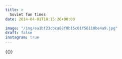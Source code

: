 ```yaml
---
title: >
  Soviet fun times
date: 2014-04-01T18:15:26+00:00

image: "/img/ea1bf23cbca88f0b15c01f56110be4a9.jpg"
draft: false
instagram: true
---
```


{{<photo src="/img/ea1bf23cbca88f0b15c01f56110be4a9.jpg">}}
